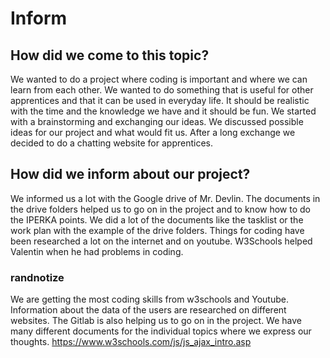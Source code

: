 # Inform

## How did we come to this topic?
We wanted to do a project where coding is important and where we can learn from each other. We wanted to do something that is useful for other apprentices and that it can be used in everyday life. It should be realistic with the time and the knowledge we have and it should be fun. We started with a brainstorming and exchanging our ideas. We discussed possible ideas for our project and what would fit us. After a long exchange we decided to do a chatting website for apprentices.

## How did we inform about our project?
We informed us a lot with the Google drive of Mr. Devlin. The documents in the drive folders helped us to go on in the project and to know how to do the IPERKA points. We did a lot of the documents like the tasklist or the work plan with the example of the drive folders. Things for coding have been researched a lot on the internet and on youtube. W3Schools helped Valentin when he had problems in coding.  







### randnotize
We are getting the most coding skills from w3schools and Youtube. Information about the data of the users are researched on different websites. The Gitlab is also helping us to go on in the project. We have many different documents for the individual topics where we express our thoughts. 
https://www.w3schools.com/js/js_ajax_intro.asp


